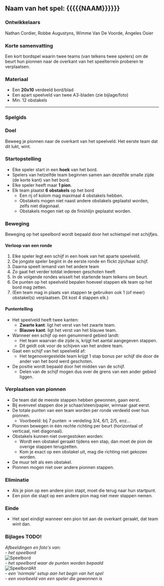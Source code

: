 ## Naam van het spel: {{{{{NAAM}}}}}}

### Ontwikkelaars

Nathan Cordier, Robbe Augustyns, Wimme Van De Voorde, Angeles Osier

### Korte samenvatting
Een kort bordspel waarin twee teams (van telkens twee spelers) om de beurt hun pionnen naar de overkant van het speelterrein proberen te verplaatsen.  

### Materiaal

* Een **20x10** verdeeld bord/blad
* Een apart speelveld van twee A3-bladen (zie bijlage/foto)
* Min. 12 obstakels

---

### Spelgids

### Doel
Beweeg je pionnen naar de overkant van het speelveld. Het eerste team dat dit lukt, wint.  

### Startopstelling
* Elke speler start in een **hoek** van het bord.
* Spelers van hetzelfde team beginnen samen aan dezelfde smalle zijde (de korte kant) van het bord. 
* Elke speler heeft maar **1 pion**.
* Elk team plaatst **6 obstakels** op het bord
  * Een rij of kolom mag maximaal 4 obstakels hebben.
  * Obstakels mogen niet naast andere obstakels geplaatst worden, zelfs niet diagonaal.
  * Obstakels mogen niet op de finishlijn geplaatst worden.

### Beweging

Beweging op het speelbord wordt bepaald door het schietspel met schijfjes.

#### Verloop van een ronde
1. Elke speler legt een schijf in een hoek van het aparte speelveld.  
2. De jongste speler begint in de eerste ronde en flickt zijn/haar schijf.  
3. Daarna speelt iemand van het andere team  
4. Zo gaat het verder totdat iedereen geschoten heeft  
5. In de volgende rondes wisselt het startende team telkens om beurt.  
6. De punten op het speelveld bepalen hoeveel stappen elk team op het bord mag zetten.
7. (Een team mag in plaats van stappen te gebruiken ook 1 (of meer) obstakel(s) verplaatsen. Dit kost 4 stappen elk.)

#### Puntentelling
* Het speelveld heeft twee kanten:  
  * **Zwarte kant**: ligt het verst van het zwarte team.  
  * **Blauwe kant**: ligt het verst van het blauwe team.  
* Wanneer een schijf op een genummerd gebied landt:  
  * Het team waarvan die zijde is, krijgt het aantal aangegeven stappen.  
  * Dit geldt ook voor de schijven van het andere team.  
* Gaat een schijf van het speelveld af:  
  * Het tegenovergestelde team krijgt 1 stap bonus per schijf die door de ander van het bord werd geschoten.  
* De positie wordt bepaald door het midden van de schijf.  
  * Delen van de schijf mogen dus over de grens van een ander gebied liggen.  

### Verplaatsen van pionnen
* De team dat de meeste stappen hebben gewonnen, gaan eerst.
* Bij evenveel stappen doe je schaar/steen/papier, winnaar gaat eerst.
* De totale punten van een team worden per ronde verdeeld over hun pionnen.  
  * Voorbeeld: bij 7 punten → verdeling 3/4, 6/1, 2/5, enz...
* Pionnen bewegen in één rechte richting per beurt (horizontaal of verticaal, niet diagonaal).  
* Obstakels kunnen niet overgestoken worden:  
  * Wordt een obstakel geraakt tijdens een stap, dan moet de pion de overige stappen terugzetten.  
  * Kom je exact op een obstakel uit, mag die richting niet gekozen worden.
* De muur telt als een obstakel.
* Pionnen mogen niet over andere pionnen stappen.

### Eliminatie
* Als je pion op een andere pion stapt, moet die terug naar hun startpunt.
* Een pion die stapt op een andere pion mag niet meer stappen nemen.

### Einde
* Het spel eindigt wanneer een pion tot aan de overkant geraakt, dat team wint dan.


### Bijlages TODO!

_Afbeeldingen en foto's van:_ \
_- het speelbord_\
   ![Speelbord](https://media.discordapp.net/attachments/1417513343316656240/1417928855443738755/IMG_3483.jpg?ex=68cc44a6&is=68caf326&hm=82a69fa36565f5f7f5d0382a90f3d4cc8416a6b635587d7ef66734fb8d2d2daa&format=webp&width=726&height=968)\
   _- het speelbord waar de punten worden bepaald_\
   ![SpeelbordAlt](https://media.discordapp.net/attachments/1417513343316656240/1420446594712731752/IMG_3499.jpg?ex=68d56d7a&is=68d41bfa&hm=ad9373a07de37ee64d045de97bdf5670e63b7b0ab3f1919f47c98f7c26a2ccb5&=&width=698&height=930)\
_- een 'normale' setup aan het begin van het spel_\
_- een voorbeeld van een speler die gewonnen is_
